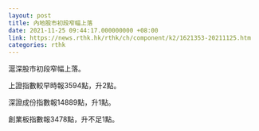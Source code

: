 ```yaml
---
layout: post
title: 內地股市初段窄幅上落
date: 2021-11-25 09:44:17.000000000 +08:00
link: https://news.rthk.hk/rthk/ch/component/k2/1621353-20211125.htm
categories: rthk
---
```


滬深股市初段窄幅上落。

上證指數較早時報3594點，升2點。

深證成份指數報14889點，升1點。

創業板指數報3478點，升不足1點。
